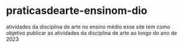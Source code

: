 # praticasdearte-ensinom-dio
atividades da disciplina de arte no ensino médio
esse site tem como objetivo publicar as atividades da disciplina de arte ao longo do ano de 2023
